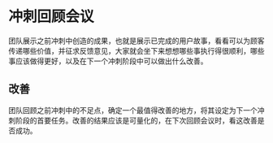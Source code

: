 # 冲刺回顾会议
团队展示之前冲刺中创造的成果，也就是展示已完成的用户故事，看看可以为顾客传递哪些价值，并征求反馈意见，大家就会坐下来想想哪些事执行得很顺利，哪些事应该做得更好，以及在下一个冲刺阶段中可以做出什么改善。

## 改善
团队回顾之前冲刺中的不足点，确定一个最值得改善的地方，将其设定为下一个冲刺阶段的首要任务。改善的结果应该是可量化的，在下次回顾会议时，看这改善是否成功。
